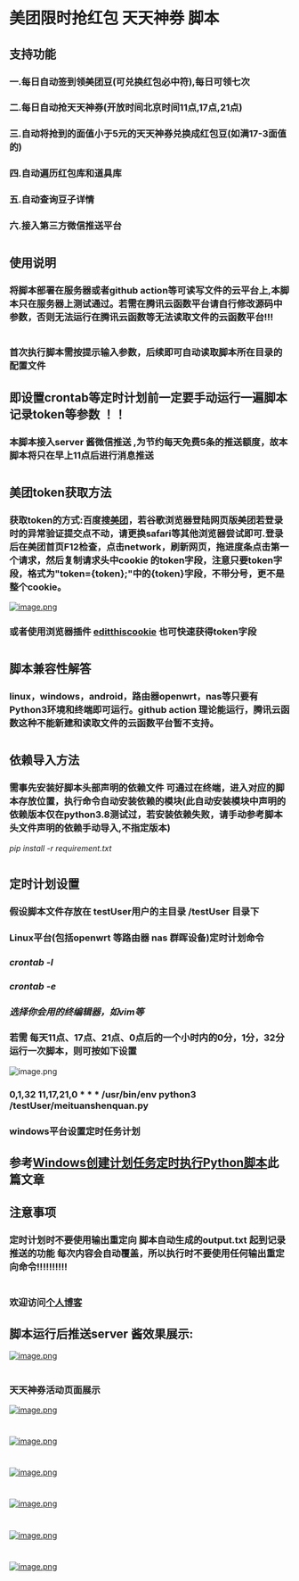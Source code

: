 # 美团限时抢红包 天天神券 脚本 #
## 支持功能 ##
### 一.每日自动签到领美团豆(可兑换红包必中符),每日可领七次 ###
### 二.每日自动抢天天神券(开放时间北京时间11点,17点,21点) ###
### 三.自动将抢到的面值小于5元的天天神券兑换成红包豆(如满17-3面值的) ###
### 四.自动遍历红包库和道具库 ###
### 五.自动查询豆子详情 ###
### 六.接入第三方微信推送平台 ###
# #
## 使用说明 ##
### 将脚本部署在服务器或者github action等可读写文件的云平台上,本脚本只在服务器上测试通过。若需在腾讯云函数平台请自行修改源码中参数，否则无法运行在腾讯云函数等无法读取文件的云函数平台!!! ##
# #
### 首次执行脚本需按提示输入参数，后续即可自动读取脚本所在目录的配置文件 ###
## **即设置crontab等定时计划前一定要手动运行一遍脚本记录token等参数 ！！** ##
### 本脚本接入server 酱微信推送 ,为节约每天免费5条的推送额度，故本脚本将只在早上11点后进行消息推送 ### 
# #
## 美团token获取方法 ##
### 获取token的方式:百度搜[美团](https://www.meituan.com/)，若谷歌浏览器登陆网页版美团若登录时的异常验证提交点不动，请更换safari等其他浏览器尝试即可.登录后在美团首页F12检查，点击network，刷新网页，拖进度条点击第一个请求，然后复制请求头中cookie 的token字段，注意只要token字段，格式为"token={token};"中的{token}字段，不带分号，更不是整个cookie。
[![image.png](https://img30.360buyimg.com/pop/jfs/t1/204166/23/11541/512124/6168cea1Ef1540fe6/de62fb75e02d62c8.png)](https://img30.360buyimg.com/pop/jfs/t1/204166/23/11541/512124/6168cea1Ef1540fe6/de62fb75e02d62c8.png)
### 或者使用浏览器插件 [editthiscookie](https://www.editthiscookie.com/) 也可快速获得token字段 ###
# #
## 脚本兼容性解答 ##

### linux，windows，android，路由器openwrt，nas等只要有Python3环境和终端即可运行。github action 理论能运行，腾讯云函数这种不能新建和读取文件的云函数平台暂不支持。 ###
# #
## 依赖导入方法 ##
### 需事先安装好脚本头部声明的依赖文件 可通过在终端，进入对应的脚本存放位置，执行命令自动安装依赖的模块(此自动安装模块中声明的依赖版本仅在python3.8测试过，若安装依赖失败，请手动参考脚本头文件声明的依赖手动导入,不指定版本)
*pip install -r requirement.txt*
###
# #
## 定时计划设置 ##
### 假设脚本文件存放在 testUser用户的主目录 /testUser 目录下 ###
### **Linux平台(包括openwrt 等路由器 nas 群晖设备)定时计划命令** ###
### *crontab -l*  ###
###   *crontab -e*  ###
###   *选择你会用的终编辑器，如vim等*  ###
### 若需 每天11点、17点、21点、0点后的一个小时内的0分，1分，32分运行一次脚本，则可按如下设置 ###
![image.png](https://img30.360buyimg.com/pop/jfs/t1/215764/28/426/39105/6168d739E5d72d02e/b4e3e96aebd87543.png)
###   0,1,32 11,17,21,0 *  *  * /usr/bin/env python3  /testUser/meituanshenquan.py ###

### **windows平台设置定时任务计划** ###
## 参考[Windows创建计划任务定时执行Python脚本](https://cloud.tencent.com/developer/news/295826)此篇文章 ###

## 注意事项 ##
### 定时计划时**不要使用输出重定向** 脚本自动生成的output.txt 起到记录推送的功能 每次内容会自动覆盖，所以**执行时不要使用任何输出重定向命令**!!!!!!!!!! ###
# #
### 欢迎访问[个人博客](https://armbian.icu) ###



 ###  ###
## 脚本运行后推送server 酱效果展示: ##

[![image.png](https://img30.360buyimg.com/pop/jfs/t1/211928/18/400/3186526/61684712Ef5ec3a67/cd3d1ce86fede2f9.png)](https://img30.360buyimg.com/pop/jfs/t1/211928/18/400/3186526/61684712Ef5ec3a67/cd3d1ce86fede2f9.png)
 #  #

 ### 天天神券活动页面展示  ###
[![image.png](https://img30.360buyimg.com/pop/jfs/t1/212555/4/392/2725735/616846a5E8f351912/07fef1b4b64bfb3a.png)](https://img30.360buyimg.com/pop/jfs/t1/212555/4/392/2725735/616846a5E8f351912/07fef1b4b64bfb3a.png)
 # #
[![image.png](https://img30.360buyimg.com/pop/jfs/t1/202198/14/11250/1607299/616846caE26c3154c/5d068ac30952a3e1.png)](https://img30.360buyimg.com/pop/jfs/t1/202198/14/11250/1607299/616846caE26c3154c/5d068ac30952a3e1.png)
 # #
[![image.png](https://img30.360buyimg.com/pop/jfs/t1/6778/24/17726/1739591/61684609E2ad8c9ed/a93d66149466a7ea.png)](https://img30.360buyimg.com/pop/jfs/t1/6778/24/17726/1739591/61684609E2ad8c9ed/a93d66149466a7ea.png)
 # #
[![image.png](https://img30.360buyimg.com/pop/jfs/t1/207193/40/5418/1291762/61684639Ebaec599d/fd29ae22c87c7473.png)](https://img30.360buyimg.com/pop/jfs/t1/207193/40/5418/1291762/61684639Ebaec599d/fd29ae22c87c7473.png)
 # #
[![image.png](https://img30.360buyimg.com/pop/jfs/t1/168607/17/21165/1958061/61684654E8df975ae/37655de02096bf0c.png)](https://img30.360buyimg.com/pop/jfs/t1/168607/17/21165/1958061/61684654E8df975ae/37655de02096bf0c.png)
 # #
[![image.png](https://img30.360buyimg.com/pop/jfs/t1/215836/35/357/1348513/6168466fE8ef70adc/9bd7013ff4ce2202.png)](https://img30.360buyimg.com/pop/jfs/t1/215836/35/357/1348513/6168466fE8ef70adc/9bd7013ff4ce2202.png)
 # #